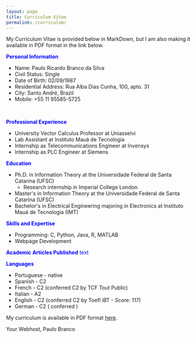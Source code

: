 ```yaml
---
layout: page
title: Curriculum Vitae
permalink: /curriculum/
---
```


My Curriculum Vitae is provided below in MarkDown, but I am also making it available in PDF format in the link below.

<span style="color:blue">**Personal Information**</span>

* Name: Paulo Ricardo Branco da Silva
* Civil Status: Single
* Date of Birth: 02/09/1987
* Residential Address: Rua Alba Dias Cunha, 100, apto. 31
* City: Santo André, Brazil
* Mobile: +55 11 95585-5725

<br>

<span style="color:blue">**Professional Experience**</span>

* University Vector Calculus Professor at Uniasselvi
* Lab Assistant at Instituto Mauá de Tecnologia
* Internship as Telecommunications Engineer at Invensys
* Internship as PLC Engineer at Siemens


<span style="color:blue">**Education**</span>

* Ph.D. in Information Theory at the Universidade Federal de Santa Catarina (UFSC)
  * Research internship in Imperial College London
* Master's in Information Theory at the Universidade Federal de Santa Catarina (UFSC)
* Bachelor's in Electrical Engineering majoring in Electronics at Instituto Mauá de Tecnologia (IMT)

<span style="color:blue">**Skills and Expertise**</span>

* Programming: C, Python, Java, R, MATLAB
* Webpage Development

<span style="color:blue">**Academic Articles Published** text</span>

<span style="color:blue">**Languages**</span>

* Portuguese - native
* Spanish - C2
* French - C2 (conferred C2 by TCF Tout Public)
* Italian - A2
* English - C2 (conferred C2 by Toefl iBT - Score: 117)
* German - C2 ( conferred )


My curriculum is available in PDF format <a href="http:\\pbranco.com\_pages\docs\Paulo_Branco__s_CV.pdf">here</a>.

Your Webhost,
Paulo Branco
